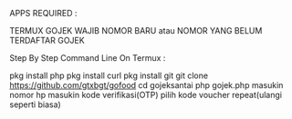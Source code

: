 APPS REQUIRED :

TERMUX
GOJEK
WAJIB NOMOR BARU atau NOMOR YANG BELUM TERDAFTAR GOJEK

Step By Step Command Line On Termux :

pkg install php
pkg install curl
pkg install git
git clone https://github.com/gtxbgt/gofood
cd gojeksantai
php gojek.php
masukin nomor hp
masukin kode verifikasi(OTP)
pilih kode voucher
repeat(ulangi seperti biasa)
